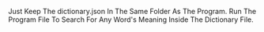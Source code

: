 
Just Keep The dictionary.json In The Same Folder As The Program. Run The Program File To Search For Any Word's Meaning Inside The Dictionary File.
